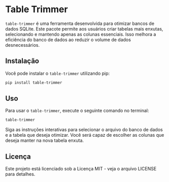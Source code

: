 
# Table Trimmer

`table-trimmer` é uma ferramenta desenvolvida para otimizar bancos de dados SQLite. Este pacote permite aos usuários criar tabelas mais enxutas, selecionando e mantendo apenas as colunas essenciais. Isso melhora a eficiência do banco de dados ao reduzir o volume de dados desnecessários.

## Instalação

Você pode instalar o `table-trimmer` utilizando pip:

```bash
pip install table-trimmer
```

## Uso

Para usar o `table-trimmer`, execute o seguinte comando no terminal:

```bash
table-trimmer
```

Siga as instruções interativas para selecionar o arquivo do banco de dados e a tabela que deseja otimizar. Você será capaz de escolher as colunas que deseja manter na nova tabela enxuta.


## Licença

Este projeto está licenciado sob a Licença MIT - veja o arquivo LICENSE para detalhes.
